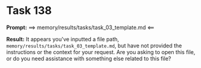 # Task 138

**Prompt:** ==> memory/results/tasks/task_03_template.md <==

**Result:**
It appears you've inputted a file path, `memory/results/tasks/task_03_template.md`, but have not provided the instructions or the context for your request. Are you asking to open this file, or do you need assistance with something else related to this file?
